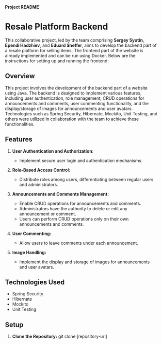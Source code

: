 **Project README**

# Resale Platform Backend

This collaborative project, led by the team comprising **Sergey Syutin**, **Ependi Hadzhiev**, and **Eduard Sheffer**, aims to develop the backend part of a resale platform for selling items. The frontend part of the website is already implemented and can be run using Docker. Below are the instructions for setting up and running the frontend:


## Overview

This project involves the development of the backend part of a website using Java. The backend is designed to implement various features, including user authentication, role management, CRUD operations for announcements and comments, user commenting functionality, and the display/storage of images for announcements and user avatars. Technologies such as Spring Security, Hibernate, Mockito, Unit Testing, and others were utilized in collaboration with the team to achieve these functionalities.

## Features

1. **User Authentication and Authorization:**
   - Implement secure user login and authentication mechanisms.

2. **Role-Based Access Control:**
   - Distribute roles among users, differentiating between regular users and administrators.

3. **Announcements and Comments Management:**
   - Enable CRUD operations for announcements and comments.
   - Administrators have the authority to delete or edit any announcement or comment.
   - Users can perform CRUD operations only on their own announcements and comments.

4. **User Commenting:**
   - Allow users to leave comments under each announcement.

5. **Image Handling:**
   - Implement the display and storage of images for announcements and user avatars.

## Technologies Used

- Spring Security
- Hibernate
- Mockito
- Unit Testing

## Setup

1. **Clone the Repository:**
   git clone [repository-url]


